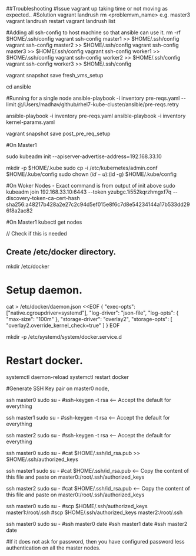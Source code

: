 ##Troubleshooting
#Issue
vagrant up taking time or not moving as expected..
#Solution
vagrant landrush rm <problemvm_name> e.g. master3
vagrant landrush restart
vagrant landrush list

#Adding all ssh-config to host machine so that ansible can use it.
rm -rf $HOME/.ssh/config
vagrant ssh-config master1 >> $HOME/.ssh/config
vagrant ssh-config master2 >> $HOME/.ssh/config
vagrant ssh-config master3 >> $HOME/.ssh/config
vagrant ssh-config worker1 >> $HOME/.ssh/config
vagrant ssh-config worker2 >> $HOME/.ssh/config
vagrant ssh-config worker3 >> $HOME/.ssh/config

vagrant snapshot save fresh_vms_setup

cd ansible

#Running for a single node
ansible-playbook -i inventory pre-reqs.yaml --limit @/Users/madhav/github/rhel7-kube-cluster/ansible/pre-reqs.retry


ansible-playbook -i inventory pre-reqs.yaml
ansible-playbook -i inventory kernel-params.yaml

vagrant snapshot save post_pre_req_setup

#On Master1

sudo kubeadm init --apiserver-advertise-address=192.168.33.10

mkdir -p $HOME/.kube
sudo cp -i /etc/kubernetes/admin.conf $HOME/.kube/config
sudo chown $(id -u):$(id -g) $HOME/.kube/config

#On Woker Nodes - Exact command is from output of init above
sudo kubeadm join 192.168.33.10:6443 --token yzubgc.1i552kqrzhmgxf7q --discovery-token-ca-cert-hash sha256:a48217b428a2e27c2c94d5ef015e8f6c7d8e54234144a17b533dd296f8a2ac82

#On Master1
kubectl get nodes

// Check if this is needed
## Create /etc/docker directory.
mkdir /etc/docker

# Setup daemon.
cat > /etc/docker/daemon.json <<EOF
{
  "exec-opts": ["native.cgroupdriver=systemd"],
  "log-driver": "json-file",
  "log-opts": {
    "max-size": "100m"
  },
  "storage-driver": "overlay2",
  "storage-opts": [
    "overlay2.override_kernel_check=true"
  ]
}
EOF

mkdir -p /etc/systemd/system/docker.service.d

# Restart docker.
systemctl daemon-reload
systemctl restart docker

#Generate SSH Key pair on master0 node,

ssh master0
sudo su -
#ssh-keygen -t rsa <-- Accept the default for everything

ssh master1
sudo su -
#ssh-keygen -t rsa <-- Accept the default for everything

ssh master2
sudo su -
#ssh-keygen -t rsa <-- Accept the default for everything


ssh master0
sudo su -
#cat $HOME/.ssh/id_rsa.pub >> $HOME/.ssh/authorized_keys

ssh master1
sudo su -
#cat $HOME/.ssh/id_rsa.pub <-- Copy the content of this file and paste on master0:/root/.ssh/authorized_keys

ssh master2
sudo su -
#cat $HOME/.ssh/id_rsa.pub <-- Copy the content of this file and paste on master0:/root/.ssh/authorized_keys


ssh master0
sudo su -
#scp $HOME/.ssh/authorized_keys master1:/root/.ssh
#scp $HOME/.ssh/authorized_keys master2:/root/.ssh

ssh master0
sudo su -
#ssh master0 date
#ssh master1 date
#ssh master2 date

#If it does not ask for password, then you have configured password less authentication on all the master nodes.
